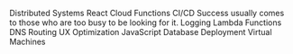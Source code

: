 Distributed Systems React Cloud Functions CI/CD Success usually comes to those who are too busy to be looking for it. Logging Lambda Functions
DNS Routing UX Optimization JavaScript Database Deployment Virtual Machines
